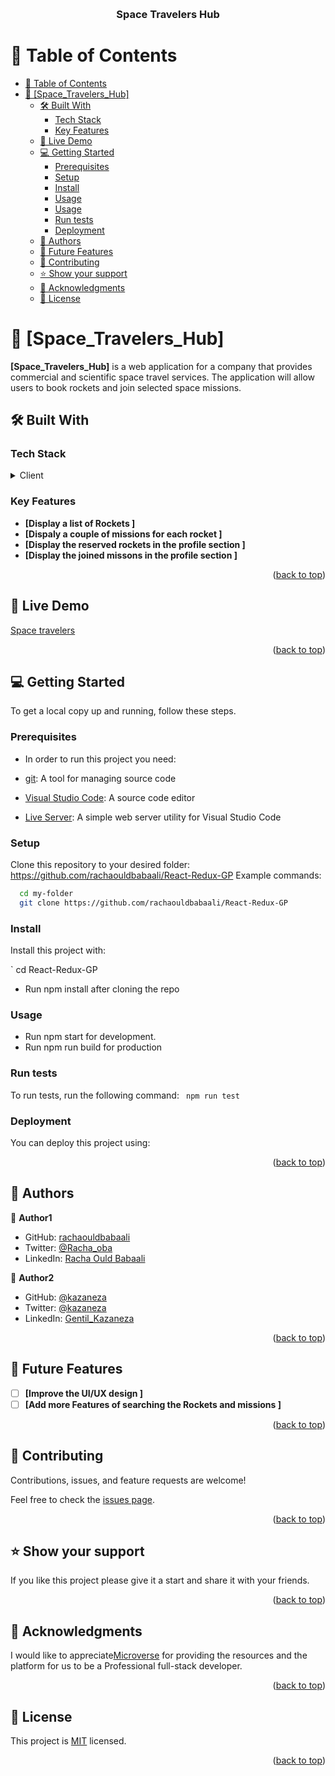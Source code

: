 <a name="readme-top"></a>


<div align="center">
  <br/>

  <h3><b>Space Travelers Hub</b></h3>

</div>


# 📗 Table of Contents

- [📗 Table of Contents](#-table-of-contents)
- [📖 \[Space\_Travelers\_Hub\] ](#-space_travelers_hub-)
  - [🛠 Built With ](#-built-with-)
    - [Tech Stack ](#tech-stack-)
    - [Key Features ](#key-features-)
  - [🚀 Live Demo ](#-live-demo-)
  - [💻 Getting Started ](#-getting-started-)
    - [Prerequisites](#prerequisites)
    - [Setup](#setup)
    - [Install](#install)
    - [Usage](#usage)
    - [Usage](#usage-1)
    - [Run tests](#run-tests)
    - [Deployment](#deployment)
  - [👥 Authors ](#-authors-)
  - [🔭 Future Features ](#-future-features-)
  - [🤝 Contributing ](#-contributing-)
  - [⭐️ Show your support ](#️-show-your-support-)
  - [🙏 Acknowledgments ](#-acknowledgments-)
  - [📝 License ](#-license-)

# 📖 [Space_Travelers_Hub] <a name="about-project"></a>
**[Space_Travelers_Hub]** is  a web application for a company that provides commercial and scientific space travel services. The application will allow users to book rockets and join selected space missions.

## 🛠 Built With <a name="built-with"></a>

### Tech Stack <a name="tech-stack"></a>

<details>
  <summary>Client</summary>
  <ul>
    <li><a href="#">REACT JS </a></li>

    <li><a href="#">Redux</a></li>
     <li><a href="#">Routes</a></li>
  </ul>
</details>





### Key Features <a name="key-features"></a>


- **[Display a list of Rockets ]**
- **[Dispaly a couple of missions for each rocket  ]**
- **[Display the reserved rockets in the profile section ]**
- **[Display the joined missons in the profile section ]**

<p align="right">(<a href="#readme-top">back to top</a>)</p>

## 🚀 Live Demo <a name="live-demo"></a>
[Space travelers](https://amazing-scone-67be35.netlify.app/)



<p align="right">(<a href="#readme-top">back to top</a>)</p>


## 💻 Getting Started <a name="getting-started"></a>

To get a local copy up and running, follow these steps.

### Prerequisites

- In order to run this project you need:

- [git](https://git-scm.com/downloads): A tool for managing source code
- [Visual Studio Code](https://code.visualstudio.com/): A source code editor
- [Live Server](https://marketplace.visualstudio.com/items?itemName=ritwickdey.LiveServer): A simple web server utility for Visual Studio Code

### Setup

Clone this repository to your desired folder:
https://github.com/rachaouldbabaali/React-Redux-GP
 Example commands:

```sh
  cd my-folder
  git clone https://github.com/rachaouldbabaali/React-Redux-GP
```

### Install

Install this project with:

` cd React-Redux-GP
  - Run npm install after cloning the repo

### Usage

- Run npm start for development. 
- Run npm run build for production


### Run tests

To run tests, run the following command:
` npm run test`


### Deployment

You can deploy this project using:

<p align="right">(<a href="#readme-top">back to top</a>)</p>

## 👥 Authors <a name="authors"></a>

👤 **Author1**

- GitHub: [rachaouldbabaali](https://github.com/rachaouldbabaali)
- Twitter: [@Racha_oba](https://twitter.com/Racha_oba)
- LinkedIn: [Racha Ould Babaali](https://www.linkedin.com/in/rachaouldbabaali/)

👤 **Author2**

- GitHub: [@kazaneza](https://github.com/kazaneza)
- Twitter: [@kazaneza](https://twitter.com/kazaneza)
- LinkedIn: [Gentil_Kazaneza](https://www.linkedin.com/in/gentil-kazaneza-a51742188/)


<p align="right">(<a href="#readme-top">back to top</a>)</p>

## 🔭 Future Features <a name="future-features"></a>

- [ ] **[Improve the UI/UX design  ]**
- [ ] **[Add more Features of searching the Rockets and missions ]**

<p align="right">(<a href="#readme-top">back to top</a>)</p>

## 🤝 Contributing <a name="contributing"></a>

Contributions, issues, and feature requests are welcome!

Feel free to check the [issues page](https://github.com/rachaouldbabaali/React-Redux-GP/issues).

<p align="right">(<a href="#readme-top">back to top</a>)</p>

## ⭐️ Show your support <a name="support"></a>

If you like this project please give it a start and share it with your friends. 

<p align="right">(<a href="#readme-top">back to top</a>)</p>

## 🙏 Acknowledgments <a name="acknowledgements"></a>

I would like to appreciate[Microverse](https://www.microverse.org/) for providing the resources and the platform for us to be a Professional full-stack developer.


<p align="right">(<a href="#readme-top">back to top</a>)</p>

## 📝 License <a name="license"></a>

This project is [MIT](https://github.com/rachaouldbabaali/React-Redux-GP/blob/dev/LICENSE) licensed.

<p align="right">(<a href="#readme-top">back to top</a>)</p>
